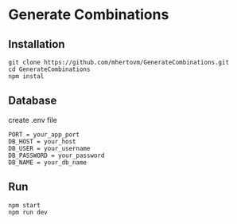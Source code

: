 # Generate Combinations

## Installation
```
git clone https://github.com/mhertovm/GenerateCombinations.git
cd GenerateCombinations
npm instal
```
## Database
 create .env file
 ```
PORT = your_app_port
DB_HOST = your_host
DB_USER = your_username
DB_PASSWORD = your_password
DB_NAME = your_db_name
```
## Run
```
npm start
npm run dev
```